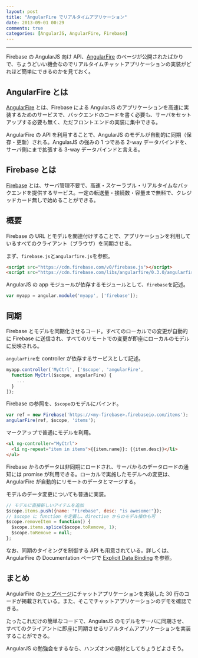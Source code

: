 ```yaml
---
layout: post
title: "AngularFire でリアルタイムアプリケーション"
date: 2013-09-01 00:29
comments: true
categories: [AngularJS, AngularFire, Firebase]
---
```


---
Firebase の AngularJS 向け API、[AngularFire](http://angularfire.com) のページが公開されたばかりで、ちょうどいい機会なのでリアルタイムチャットアプリケーションの実装がどれほど簡単にできるのかを見ておく。

<!-- more -->


## AngularFire とは

[AngularFire](http://angularfire.com) とは、Firebase による AngularJS のアプリケーションを高速に実装するためのサービスで、バックエンドのコードを書く必要も、サーバをセットアップする必要も無く、ただフロントエンドの実装に集中できる。

AngularFire の API を利用することで、AngularJS のモデルが自動的に同期（保存・更新）される。AngularJS の強みの 1 つである 2-way データバインドを、サーバ側にまで拡張する 3-way データバインドと言える。


## Firebase とは

[Firebase](https://www.firebase.com) とは、サーバ管理不要で、高速・スケーラブル・リアルタイムなバックエンドを提供するサービス。一定の転送量・接続数・容量まで無料で、クレジッドカード無しで始めることができる。


## 概要

Firebase の URL とモデルを関連付けすることで、アプリケーションを利用しているすべてのクライアント（ブラウザ）を同期させる。

まず、`firebase.js`と`angularfire.js`を参照。

``` html
<script src="https://cdn.firebase.com/v0/firebase.js"></script>
<script src="https://cdn.firebase.com/libs/angularfire/0.3.0/angularfire.js"></script>
```

AngularJS の app モジュールが依存するモジュールとして、`firebase`を記述。

``` javascript
var myapp = angular.module('myapp', ['firebase']);
```


## 同期

Firebase とモデルを同期化させるコード。すべてのローカルでの変更が自動的に Firebase に送信され、すべてのリモートでの変更が即座にローカルのモデルに反映される。

`angularFire`を controller が依存するサービスとして記述。

``` javascript
myapp.controller('MyCtrl', ['$scope', 'angularFire',
  function MyCtrl($scope, angularFire) {
    ...
  }
]);
```

Firebase の参照を、`$scope`のモデルにバインド。

``` javascript
var ref = new Firebase('https://<my-firebase>.firebaseio.com/items');
angularFire(ref, $scope, 'items');
```

マークアップで普通にモデルを利用。

``` html
<ul ng-controller="MyCtrl">
  <li ng-repeat="item in items">{{item.name}}: {{item.desc}}</li>
</ul>
```

Firebase からのデータは非同期にロードされ、サーバからのデータロードの通知には promise が利用できる。ローカルで実施したモデルへの変更は、AngularFire が自動的にリモートのデータとマージする。

モデルのデータ変更についても普通に実装。

``` javascript
// モデルに直接新しいアイテムを追加
$scope.items.push({name: "Firebase", desc: "is awesome!"});
// $scope に function を定義し、directive からのモデル操作も可
$scope.removeItem = function() {
  $scope.items.splice($scope.toRemove, 1);
  $scope.toRemove = null;
};
```
なお、同期のタイミングを制御する API も用意されている。詳しくは、AngularFire の Documentation ページで [Explicit Data Binding](http://angularfire.com/documentation.html#explicit) を参照。


## まとめ

AngularFire の[トップページ](http://angularfire.com)にチャットアプリケーションを実装した 30 行のコードが掲載されている。また、そこでチャットアプリケーションのデモを確認できる。

たったこれだけの簡単なコードで、AngularJS のモデルをサーバに同期させ、すべてのクライアントに即座に同期させるリアルタイムアプリケーションを実装することができる。

AngularJS の勉強会をするなら、ハンズオンの題材としてちょうどよさそう。
